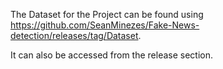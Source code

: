 The Dataset for the Project can be found using https://github.com/SeanMinezes/Fake-News-detection/releases/tag/Dataset.

It can also be accessed from the release section.
